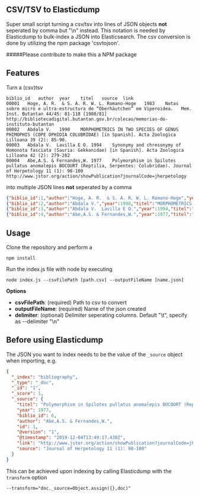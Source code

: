 <h2 align="left">CSV/TSV to Elasticdump</h2>

Super small script turning a csv/tsv into lines of JSON objects **not** seperated by comma but "\n" instead. 
This notation is needed by Elasticdump to bulk-index a JSON into Elasticsearch.
The csv conversion is done by utilizing the npm package 'csvtojson'.

#####Please contribute to make this a NPM package

## Features
Turn a (csv)tsv
```textmate
biblio_id   author  year    titel   source  link
00001	Hoge, A. R.  & S. A. R. W. L. Romano-Hoge	1983	Notas sobre micro e ultra-estructura de “Oberhäutchen” em Viperoidea.	Mem. Inst. Butantan 44/45: 81-118 [1980/81]	http://bibliotecadigital.butantan.gov.br/colecao/memorias-do-instituto-butantan
00002	Abdala V.	1990	MORPHOMETRICS IN TWO SPECIES OF GENUS PHIMOPHIS (COPE OPHIDIA COLUBRIDAE) [in Spanish].	Acta Zoologica Lilloana 39 (2): 85-90.	
00003	Abdala V.  Lavilla E O.	1994	Synonymy and chresonymy of Homonota fasciata (Sauria: Gekkonidae) [in Spanish].	Acta Zoologica Lilloana 42 (2): 279-282	
00004	Abe,A.S. & Fernandes,W.	1977	Polymorphism in Spilotes pullatus anomalepis BOCOURT (Reptilia, Serpentes: Colubridae).	Journal of Herpetology 11 (1): 98-100	http://www.jstor.org/action/showPublication?journalCode=jherpetology
```

into multiple JSON lines **not** seperated by a comma
```JSON
{"biblio_id":1,"author":"Hoge, A. R.  & S. A. R. W. L. Romano-Hoge","year":1983,"titel":"Notas sobre micro e ultra-estructura de “Oberhäutchen” em Viperoidea.","source":"Mem. Inst. Butantan 44/45: 81-118 [1980/81]","link":"http://bibliotecadigital.butantan.gov.br/colecao/memorias-do-instituto-butantan"}
{"biblio_id":2,"author":"Abdala V.","year":1990,"titel":"MORPHOMETRICS IN TWO SPECIES OF GENUS PHIMOPHIS (COPE OPHIDIA COLUBRIDAE) [in Spanish].","source":"Acta Zoologica Lilloana 39 (2): 85-90.","link":""}
{"biblio_id":3,"author":"Abdala V.  Lavilla E O.","year":1994,"titel":"Synonymy and chresonymy of Homonota fasciata (Sauria: Gekkonidae) [in Spanish].","source":"Acta Zoologica Lilloana 42 (2): 279-282","link":""}
{"biblio_id":4,"author":"Abe,A.S. & Fernandes,W.","year":1977,"titel":"Polymorphism in Spilotes pullatus anomalepis BOCOURT (Reptilia, Serpentes: Colubridae).","source":"Journal of Herpetology 11 (1): 98-100","link":"http://www.jstor.org/action/showPublication?journalCode=jherpetology"}   
```

## Usage

Clone the repository and perform a
    
    npm install

Run the index.js file with node by executing

    node index.js --csvFilePath [path.csv] --outputFileName [name.json]

**Options**

* **csvFilePath**: (required)       Path to csv to convert
* **outputFileName**: (required)        Name of the json created 
* **delimiter**: (optional)     Delimiter seperating columns. Default "\t", specify as --delimiter "\n" 


## Before using Elasticdump
The JSON you want to index needs to be the value of the `_source` object when importing, e.g.
```JSON
{
  "_index": "bibliography",
  "_type": "_doc",
  "_id": "1",
  "_score": 1,
  "_source": {
    "titel": "Polymorphism in Spilotes pullatus anomalepis BOCOURT (Reptilia, Serpentes: Colubridae).",
    "year": 1977,
    "biblio_id": 6,
    "author": "Abe,A.S. & Fernandes,W.",
    "id": 1,
    "@version": "1",
    "@timestamp": "2019-12-04T13:49:17.438Z",
    "link": "http://www.jstor.org/action/showPublication?journalCode=jherpetology",
    "source": "Journal of Herpetology 11 (1): 98-100"
  }
}
```

This can be achieved upon indexing by calling Elasticdump with the `transform` option

    --transform="doc._source=Object.assign({},doc)"
